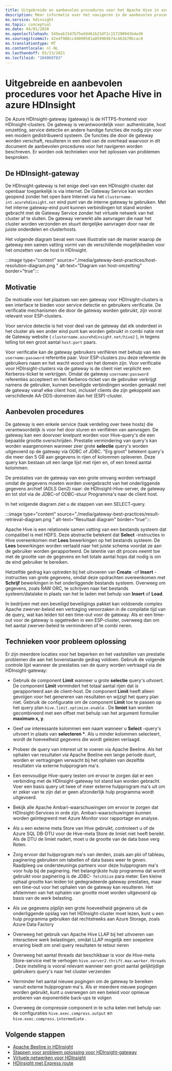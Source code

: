 ```yaml
---
title: Uitgebreide en aanbevolen procedures voor het Apache Hive in azure HDInsight
description: Meer informatie over het navigeren in de aanbevolen procedures voor het uitvoeren van Hive-query's via de Azure HDInsight-gateway
ms.service: hdinsight
ms.topic: conceptual
ms.date: 04/01/2020
ms.openlocfilehash: 549eab1547b75eb9461b23df2c157290943b4ed9
ms.sourcegitcommit: 42e4f986ccd4090581a059969b74c461b70bcac0
ms.translationtype: MT
ms.contentlocale: nl-NL
ms.lasthandoff: 03/23/2021
ms.locfileid: "104869783"
---
```

# <a name="gateway-deep-dive-and-best-practices-for-apache-hive-in-azure-hdinsight"></a>Uitgebreide en aanbevolen procedures voor het Apache Hive in azure HDInsight

De Azure HDInsight-gateway (gateway) is de HTTPS-frontend voor HDInsight-clusters. De gateway is verantwoordelijk voor: authenticatie, host omzetting, service detectie en andere handige functies die nodig zijn voor een modern gedistribueerd systeem. De functies die door de gateway worden verschaft, resulteren in een deel van de overhead waarvoor in dit document de aanbevolen procedures voor het navigeren worden beschreven. Er worden ook technieken voor het oplossen van problemen besproken.

## <a name="the-hdinsight-gateway"></a>De HDInsight-gateway

De HDInsight-gateway is het enige deel van een HDInsight-cluster dat openbaar toegankelijk is via internet. De Gateway Service kan worden geopend zonder het open bare Internet via het `clustername-int.azurehdinsight.net` eind punt van de interne gateway te gebruiken. Met het interne gateway-eind punt kunnen verbindingen tot stand worden gebracht met de Gateway Service zonder het virtuele netwerk van het cluster af te sluiten. De gateway verwerkt alle aanvragen die naar het cluster worden verzonden en stuurt dergelijke aanvragen door naar de juiste onderdelen en clusterhosts.

Het volgende diagram bevat een ruwe illustratie van de manier waarop de gateway een samen vatting vormt van de verschillende mogelijkheden voor het omzetten van de host in HDInsight.

:::image type="content" source="./media/gateway-best-practices/host-resolution-diagram.png " alt-text="Diagram van host-omzetting" border="true":::

## <a name="motivation"></a>Motivatie

De motivatie voor het plaatsen van een gateway voor HDInsight-clusters is een interface te bieden voor service detectie en gebruikers verificatie. De verificatie mechanismen die door de gateway worden gebruikt, zijn vooral relevant voor ESP-clusters.

Voor service detectie is het voor deel van de gateway dat elk onderdeel in het cluster als een ander eind punt kan worden gebruikt in combi natie met de Gateway website ( `clustername.azurehdinsight.net/hive2` ), in tegens telling tot een groot aantal `host:port` paars.

Voor verificatie kan de gateway gebruikers verifiëren met behulp van een `username:password` referentie paar. Voor ESP-clusters zou deze referentie de gebruikers naam en het wacht woord van het domein zijn. Voor verificatie voor HDInsight-clusters via de gateway is de client niet verplicht een Kerberos-ticket te verkrijgen. Omdat de gateway `username:password` referenties accepteert en het Kerberos-ticket van de gebruiker verkrijgt namens de gebruiker, kunnen beveiligde verbindingen worden gemaakt met de gateway vanaf elke client host, inclusief clients die zijn gekoppeld aan verschillende AA-DDS-domeinen dan het (ESP)-cluster.

## <a name="best-practices"></a>Aanbevolen procedures

De gateway is een enkele service (taak verdeling over twee hosts) die verantwoordelijk is voor het door sturen en verifiëren van aanvragen. De gateway kan een doorvoer knelpunt worden voor Hive-query's die een bepaalde grootte overschrijden. Prestatie vermindering van query's kan worden waargenomen wanneer zeer grote **selectie** query's worden uitgevoerd op de gateway via ODBC of JDBC. "Erg groot" betekent query's die meer dan 5 GB aan gegevens in rijen of kolommen opleveren. Deze query kan bestaan uit een lange lijst met rijen en, of een breed aantal kolommen.

De prestaties van de gateway van een grote omvang worden vertraagd omdat de gegevens moeten worden overgebracht van het onderliggende gegevens archief (ADLS Gen2) naar: de HDInsight-Hive-server, de gateway en tot slot via de JDBC-of ODBC-stuur Programma's naar de client host.

In het volgende diagram ziet u de stappen van een SELECT-query.

:::image type="content" source="./media/gateway-best-practices/result-retrieval-diagram.png " alt-text="Resultaat diagram" border="true":::

Apache Hive is een relationele samen vatting van een bestands systeem dat compatibel is met HDFS. Deze abstractie betekent dat **Select** -instructies in Hive overeenkomen met **Lees** bewerkingen op het bestands systeem. De **Lees** bewerkingen worden vertaald naar het juiste schema voordat ze aan de gebruiker worden gerapporteerd. De latentie van dit proces neemt toe met de grootte van de gegevens en het totale aantal hops dat nodig is om de eind gebruiker te bereiken.

Hetzelfde gedrag kan optreden bij het uitvoeren van **Create** -of **Insert** -instructies van grote gegevens, omdat deze opdrachten overeenkomen met **Schrijf** bewerkingen in het onderliggende bestands systeem. Overweeg om gegevens, zoals RAW ORC, te schrijven naar het bestands systeem/datalake in plaats van het te laden met behulp van **Insert** of **Load**.

In bedrijven met een beveiligd beveiligings pakket kan voldoende complex Apache zwerver-beleid een vertraging veroorzaken in de compilatie tijd van de query, wat kan leiden tot een time-out voor de gateway. Als er een time-out voor de gateway is opgetreden in een ESP-cluster, overweeg dan om het aantal zwerver-beleid te verminderen of te combi neren.

## <a name="troubleshooting-techniques"></a>Technieken voor probleem oplossing

Er zijn meerdere locaties voor het beperken en het vaststellen van prestatie problemen die aan het bovenstaande gedrag voldoen. Gebruik de volgende controle lijst wanneer de prestaties van de query worden vertraagd via de HDInsight-gateway:

* Gebruik de component **Limit** wanneer u grote **selectie** query's uitvoert. De component **Limit** vermindert het totaal aantal rijen dat is gerapporteerd aan de client-host. De component **Limit** heeft alleen gevolgen voor het genereren van resultaten en wijzigt het query plan niet. Gebruik de configuratie om de component **Limit** toe te passen op het query plan `hive.limit.optimize.enable` . De **limiet** kan worden gecombineerd met een offset met behulp van het argument formulier **maximum x, y**.

* Geef uw interessante kolommen een naam wanneer u **Select** -query's uitvoert in plaats van **selecteren \***. Als u minder kolommen selecteert, wordt de hoeveelheid gegevens die wordt gelezen verlaagd.

* Probeer de query van interest uit te voeren via Apache Beeline. Als het ophalen van resultaten via Apache Beeline een lange periode duurt, worden er vertragingen verwacht bij het ophalen van dezelfde resultaten via externe hulpprogram ma's.

* Een eenvoudige Hive-query testen om ervoor te zorgen dat er een verbinding met de HDInsight-gateway tot stand kan worden gebracht. Voer een basis query uit twee of meer externe hulpprogram ma's uit om er zeker van te zijn dat er geen afzonderlijk hulp programma wordt uitgevoerd.

* Bekijk alle Apache Ambari-waarschuwingen om ervoor te zorgen dat HDInsight-Services in orde zijn. Ambari-waarschuwingen kunnen worden geïntegreerd met Azure Monitor voor rapportage en analyse.

* Als u een externe meta Store van Hive gebruikt, controleert u of de Azure SQL DB-DTU voor de Hive-meta Store de limiet niet heeft bereikt. Als de DTU de limiet nadert, moet u de grootte van de data base verg Roten.

* Zorg ervoor dat hulpprogram ma's van derden, zoals aan pbi of tableau, paginering gebruiken om tabellen of data bases weer te geven. Raadpleeg uw ondersteunings partners voor deze hulpprogram ma's voor hulp bij de paginering. Het belangrijkste hulp programma dat wordt gebruikt voor paginering is de JDBC- `fetchSize` para meter. Een kleine ophaal grootte kan leiden tot gedegradeerde gateway prestaties, maar een time-out voor het ophalen van de gateway kan resulteren. Het afstemmen van het ophalen van grootte moet worden uitgevoerd op basis van de werk belasting.

* Als uw gegevens pijplijn een grote hoeveelheid gegevens uit de onderliggende opslag van het HDInsight-cluster moet lezen, kunt u een hulp programma gebruiken dat rechtstreeks aan Azure Storage, zoals Azure Data Factory

* Overweeg het gebruik van Apache Hive LLAP bij het uitvoeren van interactieve werk belastingen, omdat LLAP mogelijk een soepelere ervaring biedt om snel query resultaten te retour neren

* Overweeg het aantal threads dat beschikbaar is voor de Hive-meta Store-service met te verhogen `hive.server2.thrift.max.worker.threads` . Deze instelling is vooral relevant wanneer een groot aantal gelijktijdige gebruikers query's naar het cluster verzenden

* Verminder het aantal nieuwe pogingen om de gateway te bereiken vanuit externe hulpprogram ma's. Als er meerdere nieuwe pogingen worden gebruikt, kunt u overwegen om een beleid voor opnieuw proberen van exponentiële back-ups te volgen

* Overweeg de compressie component in te scha kelen met behulp van de configuraties `hive.exec.compress.output` en `hive.exec.compress.intermediate` .

## <a name="next-steps"></a>Volgende stappen

* [Apache Beeline in HDInsight](../hadoop/apache-hadoop-use-hive-beeline.md)
* [Stappen voor probleem oplossing voor HDInsight-gateway](./troubleshoot-gateway-timeout.md)
* [Virtuele netwerken voor HDInsight](../hdinsight-plan-virtual-network-deployment.md)
* [HDInsight met Express route](../connect-on-premises-network.md)